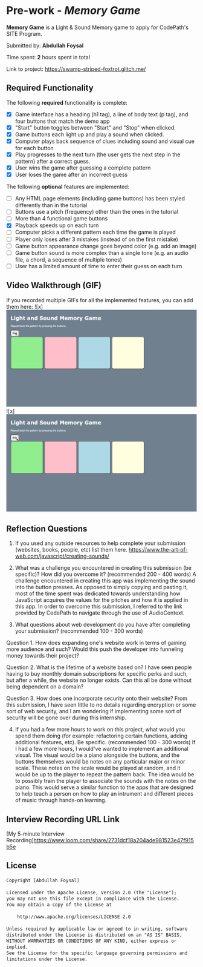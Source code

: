# Pre-work - *Memory Game*

**Memory Game** is a Light & Sound Memory game to apply for CodePath's SITE Program. 

Submitted by: **Abdullah Foysal**

Time spent: **2** hours spent in total

Link to project: https://swamp-striped-foxtrot.glitch.me/

## Required Functionality

The following **required** functionality is complete:

* [x] Game interface has a heading (h1 tag), a line of body text (p tag), and four buttons that match the demo app
* [x] "Start" button toggles between "Start" and "Stop" when clicked. 
* [x] Game buttons each light up and play a sound when clicked. 
* [x] Computer plays back sequence of clues including sound and visual cue for each button
* [x] Play progresses to the next turn (the user gets the next step in the pattern) after a correct guess. 
* [x] User wins the game after guessing a complete pattern
* [x] User loses the game after an incorrect guess

The following **optional** features are implemented:

* [ ] Any HTML page elements (including game buttons) has been styled differently than in the tutorial
* [ ] Buttons use a pitch (frequency) other than the ones in the tutorial
* [ ] More than 4 functional game buttons
* [x] Playback speeds up on each turn
* [ ] Computer picks a different pattern each time the game is played
* [ ] Player only loses after 3 mistakes (instead of on the first mistake)
* [ ] Game button appearance change goes beyond color (e.g. add an image)
* [ ] Game button sound is more complex than a single tone (e.g. an audio file, a chord, a sequence of multiple tones)
* [ ] User has a limited amount of time to enter their guess on each turn

## Video Walkthrough (GIF)

If you recorded multiple GIFs for all the implemented features, you can add them here:
![x]<img src = 'winGif.gif'/>
![x]<img src = 'loseGif.gif'/>

## Reflection Questions
1. If you used any outside resources to help complete your submission (websites, books, people, etc) list them here. 
https://www.the-art-of-web.com/javascript/creating-sounds/

2. What was a challenge you encountered in creating this submission (be specific)? How did you overcome it? (recommended 200 - 400 words) 
A challenge encountered in creating this app was implementing the sound into the button presses. As opposed to simply copying and pasting it, most of the time spent was dedicated towards understanding how JavaScript acquires the values for the pitches and how it is applied in this app. In order to overcome this submission, I referred to the link provided by CodePath to navigate through the use of AudioContext. 

3. What questions about web development do you have after completing your submission? (recommended 100 - 300 words) 

Question 1. How does expanding one's website work in terms of gaining more audience and such? Would this push the developer into funneling money towards their project?

Question 2. What is the lifetime of a website based on? I have seen people having to buy monthly domain subscriptions for specific perks and such, but after a while, the website no longer exists. Can this all be done without being dependent on a domain?

Question 3. How does one incorporate security onto their website? From this submission, I have seen little to no details regarding encryption or some sort of web security, and I am wondering if implementing some sort of security will be gone over during this internship.

4. If you had a few more hours to work on this project, what would you spend them doing (for example: refactoring certain functions, adding additional features, etc). Be specific. (recommended 100 - 300 words) 
If I had a few more hours, I would've wanted to implement an additional visual. The visual would be a piano alongside the buttons, and the buttons themselves would be notes on any particular major or minor scale. These notes on the scale would be played at random, and it would be up to the player to repeat the pattern back. The idea would be to possibly train the player to associate the sounds with the notes on the piano. This would serve a similar function to the apps that are designed to help teach a person on how to play an intrument and different pieces of music through hands-on learning. 



## Interview Recording URL Link

[My 5-minute Interview Recording]https://www.loom.com/share/2731dcf18a204ade981523e47f915b5e


## License

    Copyright [Abdullah Foysal]

    Licensed under the Apache License, Version 2.0 (the "License");
    you may not use this file except in compliance with the License.
    You may obtain a copy of the License at

        http://www.apache.org/licenses/LICENSE-2.0

    Unless required by applicable law or agreed to in writing, software
    distributed under the License is distributed on an "AS IS" BASIS,
    WITHOUT WARRANTIES OR CONDITIONS OF ANY KIND, either express or implied.
    See the License for the specific language governing permissions and
    limitations under the License.
